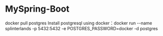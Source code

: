 # MySpring-Boot
docker pull postgres 
Install postgresql using docker：docker run --name splinterlands -p 5432:5432 -e POSTGRES_PASSWORD=docker -d postgres
